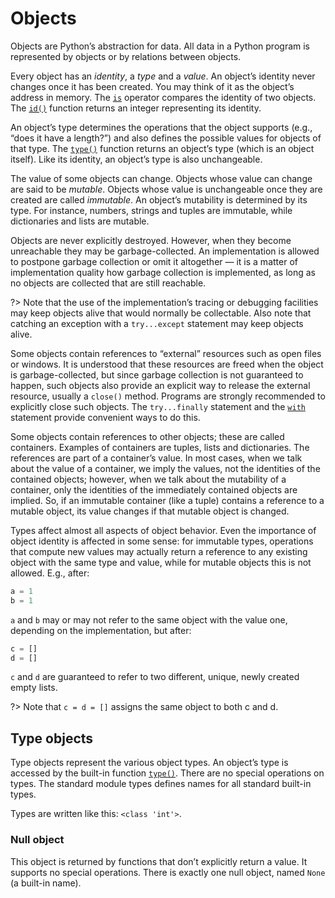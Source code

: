 # Objects

Objects are Python’s abstraction for data. All data in a Python program is represented by objects or by relations between objects.

Every object has an *identity*, a *type* and a *value*. An object’s identity never changes once it has been created. You may think of it as the object’s address in memory. The [`is`](/operators/is.md) operator compares the identity of two objects. The [`id()`](/built-in-functions/id.md) function returns an integer representing its identity.

An object’s type determines the operations that the object supports (e.g., “does it have a length?”) and also defines the possible values for objects of that type. The [`type()`](/built-in-functions/type.md) function returns an object’s type (which is an object itself). Like its identity, an object’s type is also unchangeable.

The value of some objects can change. Objects whose value can change are said to be *mutable*. Objects whose value is unchangeable once they are created are called *immutable*. An object’s mutability is determined by its type. For instance, numbers, strings and tuples are immutable, while dictionaries and lists are mutable.

Objects are never explicitly destroyed. However, when they become unreachable they may be garbage-collected. An implementation is allowed to postpone garbage collection or omit it altogether — it is a matter of implementation quality how garbage collection is implemented, as long as no objects are collected that are still reachable.

?> Note that the use of the implementation’s tracing or debugging facilities may keep objects alive that would normally be collectable. Also note that catching an exception with a `try...except` statement may keep objects alive.

Some objects contain references to “external” resources such as open files or windows. It is understood that these resources are freed when the object is garbage-collected, but since garbage collection is not guaranteed to happen, such objects also provide an explicit way to release the external resource, usually a `close()` method. Programs are strongly recommended to explicitly close such objects. The `try...finally` statement and the [`with`](/statements/with.md) statement provide convenient ways to do this.

Some objects contain references to other objects; these are called containers. Examples of containers are tuples, lists and dictionaries. The references are part of a container’s value. In most cases, when we talk about the value of a container, we imply the values, not the identities of the contained objects; however, when we talk about the mutability of a container, only the identities of the immediately contained objects are implied. So, if an immutable container (like a tuple) contains a reference to a mutable object, its value changes if that mutable object is changed.

Types affect almost all aspects of object behavior. Even the importance of object identity is affected in some sense: for immutable types, operations that compute new values may actually return a reference to any existing object with the same type and value, while for mutable objects this is not allowed.
E.g., after:
```python
a = 1
b = 1
```
`a` and `b` may or may not refer to the same object with the value one, depending on the implementation, but after:
```python
c = []
d = []
```
`c` and `d` are guaranteed to refer to two different, unique, newly created empty lists.

?> Note that `c = d = []` assigns the same object to both c and d.

## Type objects

Type objects represent the various object types. An object’s type is accessed by the built-in function [`type()`](/built-in-functions/type.md). There are no special operations on types. The standard module types defines names for all standard built-in types.

Types are written like this: `<class 'int'>`.

### Null object

This object is returned by functions that don’t explicitly return a value. It supports no special operations. There is exactly one null object, named `None` (a built-in name).